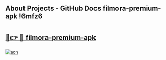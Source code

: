 ## About Projects - GitHub Docs filmora-premium-apk !6mfz6

# <h2><a href="https://andorid.site?title=filmora-premium-apk&ref=14PRO">🔗👉 🔴 filmora-premium-apk</a></h2>

[![acn](https://github.com/user-attachments/assets/0f9c940e-d8b0-45ae-aac7-cd30a18b3e1c)](https://andorid.site?title=filmora-premium-apk&ref=14PRO)

